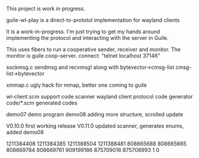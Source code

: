 This project is work in progress.

guile-wl-play is a direct-to-prototol implementation for wayland clients

It is a work-in-progress.  I'm just trying to get my hands around
implementing the protocol and interacting with the server in Guile.

This uses fibers to run a cooperative sender, receiver and monitor.
The monitor is guile coop-server.  connect: "telnet localhost 37146"

sockmsg.c	sendmsg and recvmsg! along with
		bytevector->cmsg-list cmsg-list->bytevector

xmmap.c		ugly hack for mmap, better one coming to guile

wl-client.scm	support code
scanner		wayland client protocol code generator
code/*.scm	generated codes

demo07		demo program
demo08		adding more structure, scrolled update

V0.10.0		first working release
V0.11.0		updated scanner, generates enums, added demo08

 1211384408
 1211384385
 1211388504
 1211388481
 808665688
 808665665
 808669784
 808669761
 909199186
 875709016
 875708993
 1
 0
